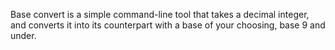 Base convert is a simple command-line tool that takes a decimal integer, and converts it into its counterpart with a base of your choosing, base 9 and under.